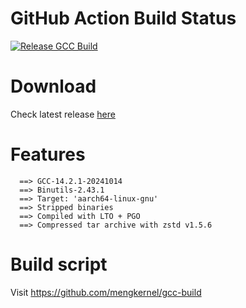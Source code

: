# GitHub Action Build Status
[![Release GCC Build](https://github.com/mengkernel/gcc-build/actions/workflows/release-build.yml/badge.svg)](https://github.com/mengkernel/gcc-build/actions/workflows/release-build.yml)

# Download
Check latest release [here](https://github.com/mengkernel/gcc-stable/releases/latest)

# Features
```
  ==> GCC-14.2.1-20241014
  ==> Binutils-2.43.1
  ==> Target: 'aarch64-linux-gnu'
  ==> Stripped binaries
  ==> Compiled with LTO + PGO
  ==> Compressed tar archive with zstd v1.5.6
```

# Build script
Visit https://github.com/mengkernel/gcc-build
